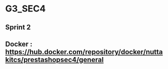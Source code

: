 # G3_SEC4

## Sprint 2

Docker : https://hub.docker.com/repository/docker/nuttakitcs/prestashopsec4/general
---